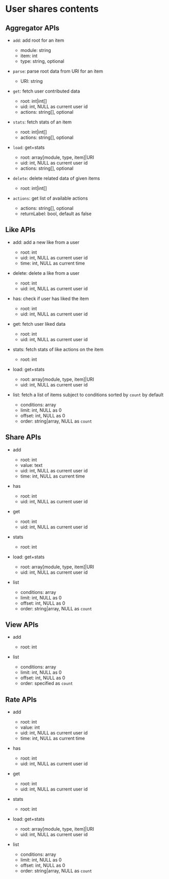
# User shares contents

## Aggregator APIs
+ `add`: add root for an item
  - module: string
  - item: int
  - type: string, optional

+ `parse`: parse root data from URI for an item
  - URI: string

+ `get`: fetch user contributed data
  - root: int|int[]
  - uid: int, NULL as current user id
  - actions: string[], optional

+ `stats`: fetch stats of an item
  - root: int|int[]
  - actions: string[], optional

+ `load`: get+stats
  - root: array[module, type, item]|URI
  - uid: int, NULL as current user id
  - actions: string[], optional

+ `delete`: delete related data of given items
  - root: int|int[]

+ `actions`: get list of available actions
  - actions: string[], optional
  - returnLabel: bool, default as false

## Like APIs
+ add: add a new like from a user
  - root: int
  - uid: int, NULL as current user id
  - time: int, NULL as current time

+ delete: delete a like from a user
  - root: int
  - uid: int, NULL as current user id

+ has: check if user has liked the item
  - root: int
  - uid: int, NULL as current user id

+ get: fetch user liked data
  - root: int
  - uid: int, NULL as current user id

+ stats: fetch stats of like actions on the item
  - root: int

+ load: get+stats
  - root: array[module, type, item]|URI
  - uid: int, NULL as current user id

+ list: fetch a list of items subject to conditions sorted by `count` by default
  - conditions: array
  - limit: int, NULL as 0
  - offset: int, NULL as 0
  - order: string|array, NULL as `count`

## Share APIs
+ add
  - root: int
  - value: text
  - uid: int, NULL as current user id
  - time: int, NULL as current time

+ has
  - root: int
  - uid: int, NULL as current user id

+ get
  - root: int
  - uid: int, NULL as current user id

+ stats
  - root: int

+ load: get+stats
  - root: array[module, type, item]|URI
  - uid: int, NULL as current user id

+ list
  - conditions: array
  - limit: int, NULL as 0
  - offset: int, NULL as 0
  - order: string|array, NULL as `count`

## View APIs
+ add
  - root: int

+ list
  - conditions: array
  - limit: int, NULL as 0
  - offset: int, NULL as 0
  - order: specified as `count`

## Rate APIs
+ add
  - root: int
  - value: int
  - uid: int, NULL as current user id
  - time: int, NULL as current time

+ has
  - root: int
  - uid: int, NULL as current user id

+ get
  - root: int
  - uid: int, NULL as current user id

+ stats
  - root: int

+ load: get+stats
  - root: array[module, type, item]|URI
  - uid: int, NULL as current user id

+ list
  - conditions: array
  - limit: int, NULL as 0
  - offset: int, NULL as 0
  - order: string|array, NULL as `count`
